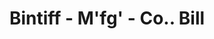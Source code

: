 ---
doi: 10.7916/D8ZW2XXQ
date_other: '1900'
date_other_textual: 1900-1909
form: printed ephemera
genre:
- Invoices
name:
- Bintiff - M'fg' - Co.
object_in_context_url: https://biggert.cul.columbia.edu/items/view/ave_biggert_00642
subject_hierarchical_geographic:
- Minneapolis, Minnesota, United States
subject_name:
- Bintiff - M'fg' - Co.
title: Bintiff - M'fg' - Co.. Bill
sort_title: Bintiff - M'fg' - Co.. Bill
call_number: ave_biggert_00642
coordinates:
- 44.983333333333334,-93.26666666666667
pid: ave_biggert_00642
identifiers: ave_biggert_00642
thumbnail: false
permalink: /biggert/ave_biggert_00642/
layout: iiif-image-page
---